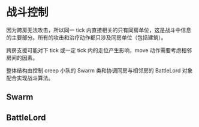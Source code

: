 # 战斗控制 
因为跨房无法攻击，所以同一 tick 内直接相关的只有同房单位，这是战斗中信息的主要部分。所有的攻击和治疗动作都只涉及同房单位（包括建筑）。

跨房支援可能对下 tick 或一定 tick 内的走位产生影响，move 动作需要考虑相邻房间的因素。

整体结构由控制 creep 小队的 Swarm 类和协调同房与相邻房的 BattleLord 对象配合实现战斗算法。

## Swarm


## BattleLord